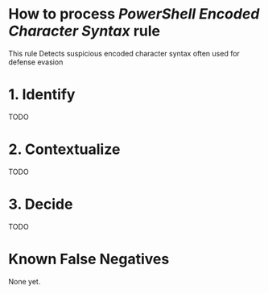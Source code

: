 # How to process *PowerShell Encoded Character Syntax* rule
This rule Detects suspicious encoded character syntax often used for defense evasion

# 1. Identify
TODO

# 2. Contextualize
TODO

# 3. Decide
TODO

# Known False Negatives
None yet.
